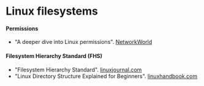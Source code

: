 # Linux filesystems

#### Permissions
  - "A deeper dive into Linux permissions". [NetworkWorld](https://www.networkworld.com/article/3397790/a-deeper-dive-into-linux-permissions.html#tk.rss_linux)

#### Filesystem Hierarchy Standard (FHS)
  - "Filesystem Hierarchy Standard". [linuxjournal.com](https://www.linuxjournal.com/content/filesystem-hierarchy-standard)
  - "Linux Directory Structure Explained for Beginners". [linuxhandbook.com](https://linuxhandbook.com/linux-directory-structure/)

